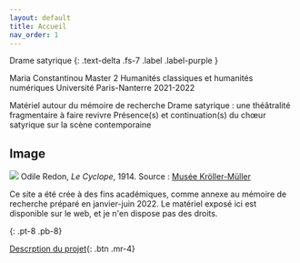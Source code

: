 ```yaml
---
layout: default
title: Accueil
nav_order: 1
---
```


Drame satyrique
{: .text-delta .fs-7 .label .label-purple }

Maria Constantinou
Master 2 Humanités classiques et humanités numériques
Université Paris-Nanterre
2021-2022

Matériel autour du mémoire de recherche
Drame satyrique : une théâtralité fragmentaire à faire revivre
Présence(s) et continuation(s) du chœur satyrique sur la scène contemporaine

## Image

![](assets/images/cyclops_redon)
Odile Redon, *Le Cyclope*, 1914. Source : [Musée Kröller-Müller](https://krollermuller.nl/en/odilon-redon-the-cyclops-1)


Ce site a été crée à des fins académiques, comme annexe au mémoire de recherche préparé en janvier-juin 2022. Le matériel exposé ici est disponible sur le web, et je n'en dispose pas des droits.

{: .pt-8 .pb-8}

[Descrption du projet](./docs/description.md){: .btn .mr-4} 
